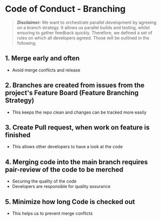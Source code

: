 # Code of Conduct - Branching

> **_Disclaimer:_** We want to orchestrate parallel development by agreeing on a branch strategy. It allows us parallel builds and testing, whilst ensuring to gather feedback quickly. Therefore, we defined a set of rules on which all developers agreed. Those will be outlined in the following.

## 1. Merge early and often
- Avoid merge conflicts and release

## 2. Branches are created from issues from the project's Feature Board (Feature Branching Strategy)
- This keeps the repo clean and changes can be tracked more easily

## 3. Create Pull request, when work on feature is finished
- This allows other developers to have a look at the code

## 4. Merging code into the main branch requires pair-review of the code to be merched
- Securing the quality of the code
- Developers are responsible for quality assurance

## 5. Minimize how long Code is checked out
- This helps us to prevent merge conflicts